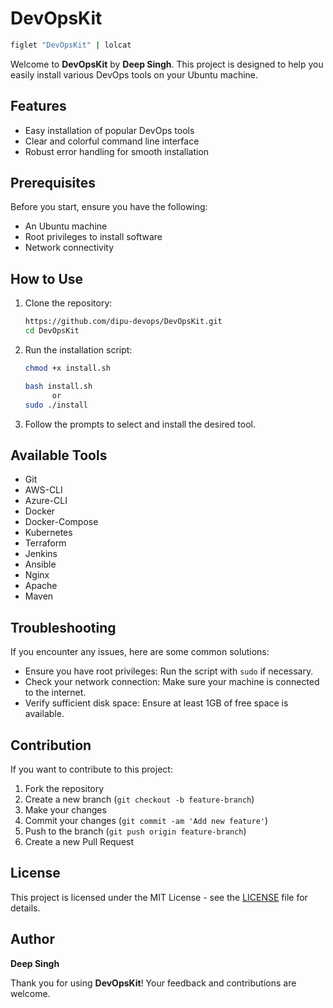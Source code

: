 # DevOpsKit

```bash
figlet "DevOpsKit" | lolcat
```

Welcome to **DevOpsKit** by **Deep Singh**. This project is designed to help you easily install various DevOps tools on your Ubuntu machine.

## Features

- Easy installation of popular DevOps tools
- Clear and colorful command line interface
- Robust error handling for smooth installation

## Prerequisites

Before you start, ensure you have the following:

- An Ubuntu machine
- Root privileges to install software
- Network connectivity

## How to Use

1. Clone the repository:
   ```bash
   https://github.com/dipu-devops/DevOpsKit.git
   cd DevOpsKit
   ```

2. Run the installation script:
   ```bash
   chmod +x install.sh
   
   bash install.sh
         or
   sudo ./install
   ```

3. Follow the prompts to select and install the desired tool.

## Available Tools

- Git
- AWS-CLI
- Azure-CLI
- Docker
- Docker-Compose
- Kubernetes
- Terraform
- Jenkins
- Ansible
- Nginx
- Apache
- Maven

## Troubleshooting

If you encounter any issues, here are some common solutions:

- Ensure you have root privileges: Run the script with `sudo` if necessary.
- Check your network connection: Make sure your machine is connected to the internet.
- Verify sufficient disk space: Ensure at least 1GB of free space is available.

## Contribution

If you want to contribute to this project:

1. Fork the repository
2. Create a new branch (`git checkout -b feature-branch`)
3. Make your changes
4. Commit your changes (`git commit -am 'Add new feature'`)
5. Push to the branch (`git push origin feature-branch`)
6. Create a new Pull Request

## License

This project is licensed under the MIT License - see the [LICENSE](LICENSE) file for details.

## Author

**Deep Singh**

Thank you for using **DevOpsKit**! Your feedback and contributions are welcome.
```
